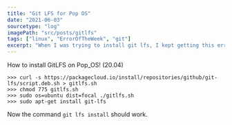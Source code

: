 ```yaml
---
title: "Git LFS for Pop OS"
date: "2021-06-03"
sourcetype: "log"
imagePath: "src/posts/gitlfs"
tags: ["linux", "ErrorOfTheWeek", "git"]
excerpt: "When I was trying to install git lfs, I kept getting this error"
---
```


How to install GitLFS on Pop_OS! (20.04)

```
>>> curl -s https://packagecloud.io/install/repositories/github/git-lfs/script.deb.sh > gitlfs.sh
>>> chmod 775 gitlfs.sh 
>>> sudo os=ubuntu dist=focal ./gitlfs.sh 
>>> sudo apt-get install git-lfs
```

Now the command `git lfs install` should work. 